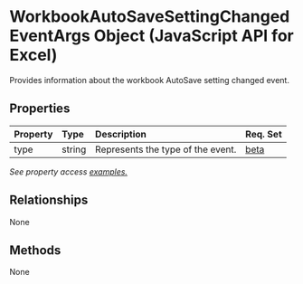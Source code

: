 # WorkbookAutoSaveSettingChangedEventArgs Object (JavaScript API for Excel)

Provides information about the workbook AutoSave setting changed event.

## Properties

| Property	   | Type	|Description| Req. Set|
|:---------------|:--------|:----------|:----|
|type|string|Represents the type of the event.|[beta](../requirement-sets/excel-api-requirement-sets.md)|

_See property access [examples.](#property-access-examples)_

## Relationships
None


## Methods
None

